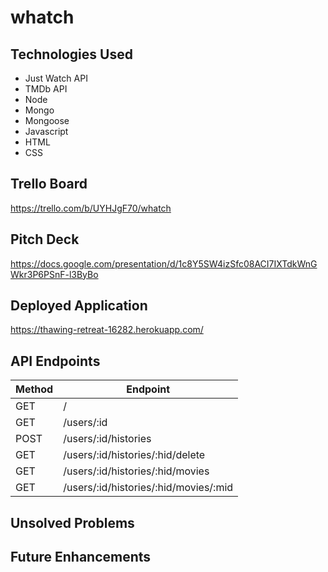 # whatch


## Technologies Used
* Just Watch API
* TMDb API
* Node
* Mongo
* Mongoose
* Javascript 
* HTML
* CSS

## Trello Board
https://trello.com/b/UYHJgF70/whatch

## Pitch Deck
https://docs.google.com/presentation/d/1c8Y5SW4izSfc08ACI7IXTdkWnGWkr3P6PSnF-l3ByBo

## Deployed Application
https://thawing-retreat-16282.herokuapp.com/

## API Endpoints
Method | Endpoint
---------| ------------
GET | /
GET | /users/:id
POST | /users/:id/histories
GET | /users/:id/histories/:hid/delete
GET | /users/:id/histories/:hid/movies
GET | /users/:id/histories/:hid/movies/:mid


## Unsolved Problems

## Future Enhancements